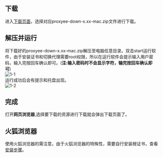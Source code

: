 ## 下载
进入[下载页面](https://github.com/monkeyWie/proxyee-down#下载)，选择对应proxyee-down-x.xx-mac.zip文件进行下载。  
## 解压并运行
将下载好的proxyee-down-x.xx-mac.zip解压至电脑任意目录。双击start运行软件，由于安装证书和切换代理需要root权限，所以在运行软件会提示输入用户密码，输入完按回车确认即可。(**注:输入密码时不会显示字符，输完按回车确认即可**)  
![1-1](https://github.com/proxyee-down-org/proxyee-down/raw/v2.5/.guide/mac/imgs/1-1.png)    
运行成功后会有提示和托盘出现。  
![1-2](https://github.com/proxyee-down-org/proxyee-down/raw/v2.5/.guide/mac/imgs/1-2.png)
## 完成
打开**网页浏览器**,选择要下载的资源进行下载就会弹出下载页面了。
## 火狐浏览器
使用火狐浏览器的需注意，由于火狐浏览器的特殊性，需要自行安装根证书，查看[安装步骤](https://github.com/proxyee-down-org/proxyee-down/blob/v2.5/.guide/common/ca/firefox/read.md)。    
